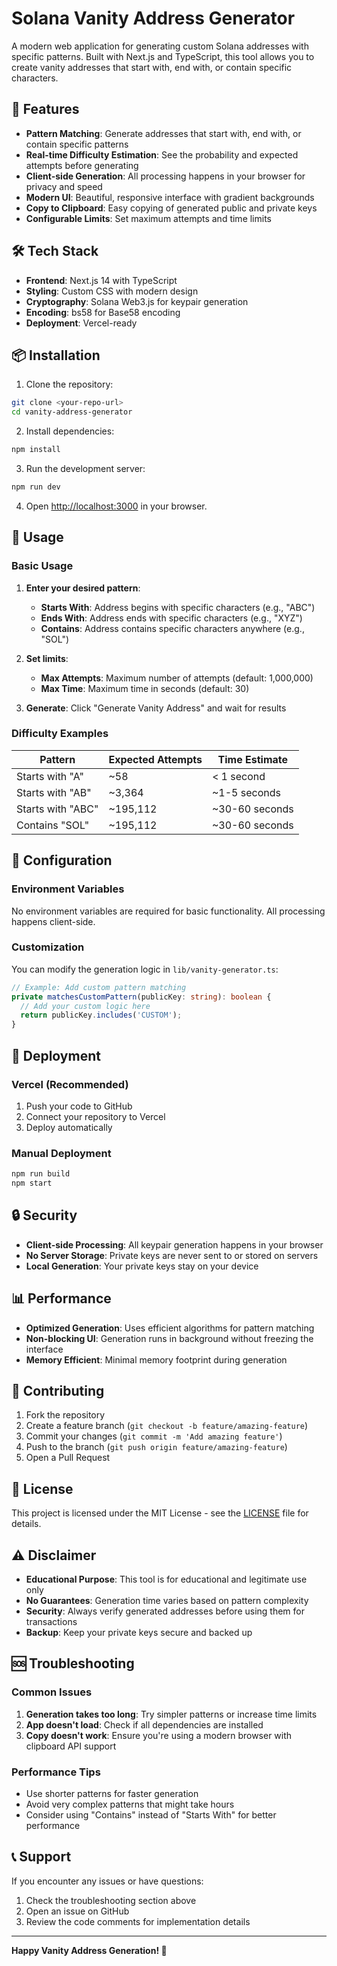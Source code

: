 # Solana Vanity Address Generator

A modern web application for generating custom Solana addresses with specific patterns. Built with Next.js and TypeScript, this tool allows you to create vanity addresses that start with, end with, or contain specific characters.

## 🚀 Features

- **Pattern Matching**: Generate addresses that start with, end with, or contain specific patterns
- **Real-time Difficulty Estimation**: See the probability and expected attempts before generating
- **Client-side Generation**: All processing happens in your browser for privacy and speed
- **Modern UI**: Beautiful, responsive interface with gradient backgrounds
- **Copy to Clipboard**: Easy copying of generated public and private keys
- **Configurable Limits**: Set maximum attempts and time limits

## 🛠️ Tech Stack

- **Frontend**: Next.js 14 with TypeScript
- **Styling**: Custom CSS with modern design
- **Cryptography**: Solana Web3.js for keypair generation
- **Encoding**: bs58 for Base58 encoding
- **Deployment**: Vercel-ready

## 📦 Installation

1. Clone the repository:

```bash
git clone <your-repo-url>
cd vanity-address-generator
```

2. Install dependencies:

```bash
npm install
```

3. Run the development server:

```bash
npm run dev
```

4. Open [http://localhost:3000](http://localhost:3000) in your browser.

## 🎯 Usage

### Basic Usage

1. **Enter your desired pattern**:

   - **Starts With**: Address begins with specific characters (e.g., "ABC")
   - **Ends With**: Address ends with specific characters (e.g., "XYZ")
   - **Contains**: Address contains specific characters anywhere (e.g., "SOL")

2. **Set limits**:

   - **Max Attempts**: Maximum number of attempts (default: 1,000,000)
   - **Max Time**: Maximum time in seconds (default: 30)

3. **Generate**: Click "Generate Vanity Address" and wait for results

### Difficulty Examples

| Pattern           | Expected Attempts | Time Estimate  |
| ----------------- | ----------------- | -------------- |
| Starts with "A"   | ~58               | < 1 second     |
| Starts with "AB"  | ~3,364            | ~1-5 seconds   |
| Starts with "ABC" | ~195,112          | ~30-60 seconds |
| Contains "SOL"    | ~195,112          | ~30-60 seconds |

## 🔧 Configuration

### Environment Variables

No environment variables are required for basic functionality. All processing happens client-side.

### Customization

You can modify the generation logic in `lib/vanity-generator.ts`:

```typescript
// Example: Add custom pattern matching
private matchesCustomPattern(publicKey: string): boolean {
  // Add your custom logic here
  return publicKey.includes('CUSTOM');
}
```

## 🚀 Deployment

### Vercel (Recommended)

1. Push your code to GitHub
2. Connect your repository to Vercel
3. Deploy automatically

### Manual Deployment

```bash
npm run build
npm start
```

## 🔒 Security

- **Client-side Processing**: All keypair generation happens in your browser
- **No Server Storage**: Private keys are never sent to or stored on servers
- **Local Generation**: Your private keys stay on your device

## 📊 Performance

- **Optimized Generation**: Uses efficient algorithms for pattern matching
- **Non-blocking UI**: Generation runs in background without freezing the interface
- **Memory Efficient**: Minimal memory footprint during generation

## 🤝 Contributing

1. Fork the repository
2. Create a feature branch (`git checkout -b feature/amazing-feature`)
3. Commit your changes (`git commit -m 'Add amazing feature'`)
4. Push to the branch (`git push origin feature/amazing-feature`)
5. Open a Pull Request

## 📝 License

This project is licensed under the MIT License - see the [LICENSE](LICENSE) file for details.

## ⚠️ Disclaimer

- **Educational Purpose**: This tool is for educational and legitimate use only
- **No Guarantees**: Generation time varies based on pattern complexity
- **Security**: Always verify generated addresses before using them for transactions
- **Backup**: Keep your private keys secure and backed up

## 🆘 Troubleshooting

### Common Issues

1. **Generation takes too long**: Try simpler patterns or increase time limits
2. **App doesn't load**: Check if all dependencies are installed
3. **Copy doesn't work**: Ensure you're using a modern browser with clipboard API support

### Performance Tips

- Use shorter patterns for faster generation
- Avoid very complex patterns that might take hours
- Consider using "Contains" instead of "Starts With" for better performance

## 📞 Support

If you encounter any issues or have questions:

1. Check the troubleshooting section above
2. Open an issue on GitHub
3. Review the code comments for implementation details

---

**Happy Vanity Address Generation! 🎉**
